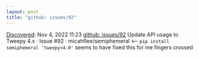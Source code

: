 ```yaml
---
layout: post
title: "github: issues/92"
---
```

[Discovered](http://rolandtanglao.com/2020/07/29/p1-blogthis-checkvist-list-links-to-blog/): Nov 4, 2022 11:23 [github: issues/92](https://github.com/micahflee/semiphemeral/issues/92) Update API usage to Tweepy 4.x · Issue #92 · micahflee/semiphemeral <-- `pip install semiphemeral 'tweepy<4.0'` seems to have fixed this for me fingers crossed
